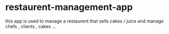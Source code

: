 # restaurent-management-app
this app is used to manage a restaurent that sells cakes / juice and manage chefs , clients , cakes ...
